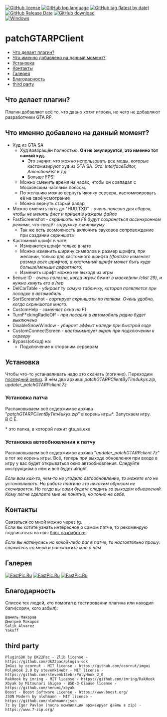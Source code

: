 [![GitHub license](https://img.shields.io/github/license/Tim4ukys/patchGTARPClient?style=flat-square)](https://github.com/Tim4ukys/patchGTARPClient/blob/main/LICENSE)
[![GitHub top language](https://img.shields.io/github/languages/top/Tim4ukys/patchGTARPClient?style=flat-square)](https://github.com/Tim4ukys/patchGTARPClient/search?l=c%2B%2B)
[![GitHub tag (latest by date)](https://img.shields.io/github/v/tag/Tim4ukys/patchGTARPClient?label=version&style=flat-square)](https://github.com/Tim4ukys/patchGTARPClient/releases/latest)
[![GitHub Release Date](https://img.shields.io/github/release-date/Tim4ukys/patchGTARPClient?style=flat-square)](https://github.com/Tim4ukys/patchGTARPClient/releases)
[![GitHub download](https://img.shields.io/github/downloads/tim4ukys/patchGTARPClient/total.svg?label=Total%20download&style=flat-square)](https://github.com/Tim4ukys/patchGTARPClient/releases/latest)
<br>[![Windows](https://img.shields.io/badge/Windows%207-0078D6?style=flat-square&logo=windows&logoColor=white)](https://ru.wikipedia.org/wiki/Windows_7)

# patchGTARPClient
* [Что делает плагин?](#что-делает-плагин)
* [Что именно добавлено на данный момент?](#что-именно-добавлено-на-данный-момент)
* [Установка](#установка)
* [Контакты](#контакты)
* [Галерея](#галерея)
* [Благодарность](#благодарность)
* [third party](#third-party)

## Что делает плагин?
Плагин добавляет всё то, что давно хотят игроки, но чего не добавляют разработчики GTA RP.

## Что именно добавлено на данный момент?
- Худ из GTA SA
    - Худ вовзращён полностью. __Он не эмулируется, это именно тот самый худ.__
        - Это значит, что можно использовать все моды, которые кастомизируют худ из GTA SA. _Это: InterfaceEditor, AnimationFist и т.д._
        - Больше FPS!
    - Можно сменить время на часах, чтобы он совпадал с Московским часовым поясом.
    - По желанию можно вернуть иконку сервера, кастомизировать её на своё усмотрение
    - Можно вернуть старый радар
- Можно сменить путь до "HUD.TXD" - _очень полезно для сборок, чтобы не менять фист и прицел в каждом файле_
- FastScreenshot - _скриншоты на F8 будут сохраняться ассинхронном режиме, что сведёт задержку к минимуму_
    - Так же есть возможность включить звуковое сопровождение при создании скриншота
- Кастомный шрифт в чате
    - Изменяется шрифт только в чате
    - Можно изменить ширину символов и размер шрифта, при желании, только для кастомного шрифта _(/fontsize изменяет размер всех шрифтов, а кастомный шрифт может быть куда больше/меньше дефолтного)_
    - Изменить шрифт можно не выходя из игры
- Белые ID - _очень полезно, когда игрок бежит в маске(или /clist 29), и нужно кинуть его в /rep_
- DelCarTable - _убирает ту самую табличку, которая появляется при посадке в автомобиль_
- SortScreenshot - _сортирует скриншоты по папкам. Очень удобно, когда скриншотов много._
- CustomHelp - _заменяет окно на F1_
- TurnF*ckingRadioOff - _при посадке в автомобиль радио будет выключено_
- DisableSnowWindow - _убирает эффект наледи при быстрой езде_
- CustomConnectScreen - _кастомизирует экран при подключении к серверу_
- Bypass(обход) на:
    - Подключение к стороним серверам
    
## Установка

Чтобы что-то устанавливать надо это скачать (логично). Переходим [последний релиз](https://github.com/Tim4ukys/patchGTARPClient/releases/latest). В нём два архива: _patchGTARPClientByTim4ukys.zip, updater_patchGTARPclient.7z_

### Установка патча

Распаковываем всё содержимое архива "_patchGTARPClientByTim4ukys.zip_" в корень игры*. Запускаем игру. </br>В С Ё.

\* это папка, в которой лежит gta_sa.exe

### Установка автообновления к патчу

Распаковываем всё содержимое архива "_updater_patchGTARPclient.7z_" в тот же корень игры. Всё, теперь при выходе обновления при входе в игру у вас будет открываться окно автообновления. Следуйте инструкциям в нём и всё будет alright.

_Если вам как-то, чем-то не угодило автообновление, то можете его не устанавливать. На работе плагина это никаким образом не скачивается. Но тогда вы сами будете следить за выходом обновлений. Кому легче сделаете мне не понятно, но точно не себе._


## Контакты

Связаться со мной можно через [tg](https://t.me/tim4ukys).</br>Если вы хотите узнать интересное о самом патче, то рекомендую подписаться на наш [блог разработки](https://t.me/+LVGCHEsDZEhmY2My).

_Если вы наткнулись на какой-либо баг в патче, то настоятельно прошу: свяжитесь со мной и расскажите мне о нём_

## Галерея

[![FastPic.Ru](https://i121.fastpic.org/thumb/2023/0218/fd/_fe18706583d702f0fc88c4c1f6ac58fd.jpeg)](https://fastpic.org/view/121/2023/0218/_fe18706583d702f0fc88c4c1f6ac58fd.jpg.html)
[![FastPic.Ru](https://i121.fastpic.org/thumb/2023/0218/33/_f420893aadb79ce08f1f79ed510abf33.jpeg)](https://fastpic.org/view/121/2023/0218/_f420893aadb79ce08f1f79ed510abf33.jpg.html)
[![FastPic.Ru](https://i121.fastpic.org/thumb/2023/0218/2a/64344eede70985c29995928025a8b72a.jpeg)](https://fastpic.org/view/121/2023/0218/64344eede70985c29995928025a8b72a.jpg.html)

## Благодарность
Список тех людей, кто помогал в тестировании плагина или находил баги(сорян, кого забыл):
```
Шамиль Макаров
Дмитрий Макаров
Salik_Alvarez
Yakoff
```

## third party
```
PluginSDK by DK22Pac - Zlib license - https://github.com/dk22pac/plugin-sdk
ImGui by ocornut - MIT license - https://github.com/ocornut/imgui
PolyHook 2.0 by stevemk14ebr - MIT license - https://github.com/stevemk14ebr/PolyHook_2_0
RakHook by imring - MIT license - https://github.com/imring/RakHook
Xbyak by Mitsunari Shigeo - BSD-3-Clause license - https://github.com/herumi/xbyak
Boost - Boost Software License - https://www.boost.org/
JSON Modern by nlohmann - MIT license - https://github.com/nlohmann/json
7z by Igor Pavlov (после компиляции архивирует файлы в zip) - https://www.7-zip.org/
```
